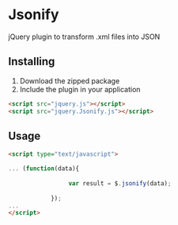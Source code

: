 Jsonify
=======

jQuery plugin to transform .xml files into JSON

Installing
----------

1. Download the zipped package
2. Include the plugin in your application
```html
<script src="jquery.js"></script>
<script src="jquery.Jsonify.js"></script>
```

Usage
-----
```html
<script type="text/javascript">

... (function(data){
                
                 var result = $.jsonify(data);
                
            });
...
</script>
```
